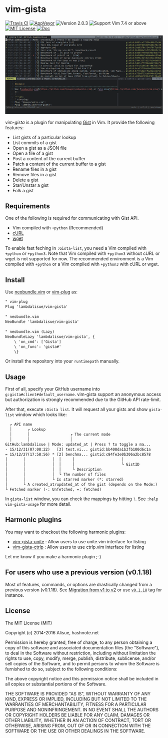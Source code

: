 vim-gista
===============================================================================
[![Travis CI](https://img.shields.io/travis/lambdalisue/vim-gista/master.svg?style=flat-square&label=Travis%20CI)](https://travis-ci.org/lambdalisue/vim-gista) [![AppVeyor](https://img.shields.io/appveyor/ci/lambdalisue/vim-gista/master.svg?style=flat-square&label=AppVeyor)](https://ci.appveyor.com/project/lambdalisue/vim-gista/branch/master) ![Version 2.0.3](https://img.shields.io/badge/version-2.0.3-yellow.svg?style=flat-square) ![Support Vim 7.4 or above](https://img.shields.io/badge/support-Vim%207.4%20or%20above-yellowgreen.svg?style=flat-square) [![MIT License](https://img.shields.io/badge/license-MIT-blue.svg?style=flat-square)](LICENSE) [![Doc](https://img.shields.io/badge/doc-%3Ah%20vim--gista-orange.svg?style=flat-square)](doc/vim-gista.txt)

![Screenshot](img/screenshot.png)

*vim-gista* is a plugin for manipulating [Gist](https://gist.github.com/) in Vim.
It provide the following features:

- List gists of a particular lookup
- List commits of a gist
- Open a gist as a JSON file
- Open a file of a gist
- Post a content of the current buffer
- Patch a content of the current buffer to a gist
- Rename files in a gist
- Remove files in a gist
- Delete a gist
- Star/Unstar a gist
- Folk a gist

Requirements
-------------------------------------------------------------------------------
One of the following is required for communicating with Gist API.

- Vim compiled with `+python` (Recommended)
- [cURL](http://curl.haxx.se)
- [wget](https://www.gnu.org/software/wget)

To enable fast feching in `:Gista-list`, you need a Vim compiled with
`+python` or `+python3`.
Note that Vim compiled with `+python3` without cURL or wget is not supported for
now. The recommended environment is a Vim compiled with `+python` or a Vim
compiled with `+python3` with cURL or wget.

Install
-------------------------------------------------------------------------------
Use [neobundle.vim](https://github.com/Shougo/neobundle.vim) or [vim-plug](https://github.com/junegunn/vim-plug) as:

```vim
" vim-plug
Plug 'lambdalisue/vim-gista'

" neobundle.vim
NeoBundle 'lambdalisue/vim-gista'

" neobundle.vim (Lazy)
NeoBundleLazy 'lambdalisue/vim-gista', {
    \ 'on_cmd': ['Gista']
    \ 'on_func': 'gista#'
    \}
```

Or install the repository into your `runtimepath` manually.


Usage
-------------------------------------------------------------------------------

First of all, specify your GitHub username into `g:gista#client#default_username`.
vim-gista support an anonymous access but authorization is strongly recommended due to the GitHub API rate-limit.

After that, execute `:Gista list`. It will request all your gists and show `gista-list` window which looks like:

```
  ┌ API name
  │       ┌ Lookup
  │       │                  ┌ The current mode
  │       │                  │
GitHub:lambdalisue | Mode: updated_at | Press ? to toggle a ma...
- 15/12/31(07:08:22)   [3] test.vi... gistid:bb408da1b3fb100d6c1a
= 15/12/27(17:58:56) * [2] benchma... gistid:c84fe3e0b306a2bc8578
│       │            │  │     │                     │
│       │            │  │     │                     └ GistID
│       │            │  │     └ Description
│       │            │  └ The number of files
│       │            └ Is starred marker (*: starred)
│       └ A created_at/updated_at of the gist (depends on the Mode:)
└ Fetched marker (-: Unfetched, =: fetched)
```

In `gista-list` window, you can check the mappings by hitting `?`.
See `:help vim-gista-usage` for more detail.


Harmonic plugins
-------------------------------------------------------------------------------
You may want to checkout the following harmonic plugins:

- [vim-gista-unite](https://github.com/lambdalisue/vim-gista-unite) : Allow users to use unite.vim interface for listing
- [vim-gista-ctrlp](https://github.com/lambdalisue/vim-gista-ctrlp) : Allow users to use ctrlp.vim interface for listing

Let me know if you make a harmonic plugin ;-)

For users who use a previous version (v0.1.18)
-------------------------------------------------------------------------------
Most of features, commands, or options are drastically changed from a previous version (v0.1.18).
See [Migration from v1 to v2](https://github.com/lambdalisue/vim-gista/wiki/Migration-from-v1-to-v2) or use [`v0.1.18`](https://github.com/lambdalisue/vim-gista/tree/v0.1.18) tag for instance.

License
-------------------------------------------------------------------------------
The MIT License (MIT)

Copyright (c) 2014-2016 Alisue, hashnote.net

Permission is hereby granted, free of charge, to any person obtaining a copy
of this software and associated documentation files (the "Software"), to deal
in the Software without restriction, including without limitation the rights
to use, copy, modify, merge, publish, distribute, sublicense, and/or sell
copies of the Software, and to permit persons to whom the Software is
furnished to do so, subject to the following conditions:

The above copyright notice and this permission notice shall be included in
all copies or substantial portions of the Software.

THE SOFTWARE IS PROVIDED "AS IS", WITHOUT WARRANTY OF ANY KIND, EXPRESS OR
IMPLIED, INCLUDING BUT NOT LIMITED TO THE WARRANTIES OF MERCHANTABILITY,
FITNESS FOR A PARTICULAR PURPOSE AND NONINFRINGEMENT. IN NO EVENT SHALL THE
AUTHORS OR COPYRIGHT HOLDERS BE LIABLE FOR ANY CLAIM, DAMAGES OR OTHER
LIABILITY, WHETHER IN AN ACTION OF CONTRACT, TORT OR OTHERWISE, ARISING FROM,
OUT OF OR IN CONNECTION WITH THE SOFTWARE OR THE USE OR OTHER DEALINGS IN
THE SOFTWARE.
